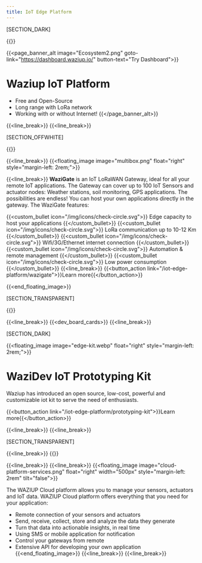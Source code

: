 ```yaml
---
title: IoT Edge Platform
---
```


[SECTION_DARK]

{{<title line-style="visibility: hidden">}}
## DEVELOP, DEPLOY, CONNECT !
{{</title>}}

{{<page_banner_alt  image="Ecosystem2.png" goto-link="https://dashboard.waziup.io/" button-text="Try Dashboard">}}

# Waziup IoT Platform
- Free and Open-Source
- Long range with LoRa network
- Working with or without Internet!
{{</page_banner_alt>}}


{{<line_break>}}
{{<line_break>}}

[SECTION_OFFWHITE]

{{<title >}}
### Edge Gateway
{{</title>}}

{{<line_break>}}
{{<floating_image image="multibox.png" float="right" style="margin-left: 2rem;">}}


{{<line_break>}}
**WaziGate** is an IoT LoRaWAN Gateway, ideal for all your remote IoT applications. The Gateway can cover up to 100 IoT Sensors and actuator nodes: Weather stations, soil monitoring, GPS applications. The possibilities are endless! You can host your own applications directly in the gateway. The WaziGate features:

{{<custom_bullet icon="/img/icons/check-circle.svg">}}
Edge capacity to host your applications
{{</custom_bullet>}}
{{<custom_bullet icon="/img/icons/check-circle.svg">}}
LoRa communication up to 10-12 Km
{{</custom_bullet>}}
{{<custom_bullet icon="/img/icons/check-circle.svg">}}
Wifi/3G/Ethernet internet connection
{{</custom_bullet>}}
{{<custom_bullet icon="/img/icons/check-circle.svg">}}
Automation & remote management
{{</custom_bullet>}}
{{<custom_bullet icon="/img/icons/check-circle.svg">}}
Low power consumption
{{</custom_bullet>}}
{{<line_break>}}
{{<button_action link="/iot-edge-platform/wazigate">}}Learn more{{</button_action>}}




{{<end_floating_image>}}

[SECTION_TRANSPARENT]

{{<title>}}
### Our Development Boards
{{</title>}}

{{<line_break>}}
{{<dev_board_cards>}}
{{<line_break>}}

[SECTION_DARK]

{{<floating_image image="edge-kit.webp" float="right" style="margin-left: 2rem;">}}

# WaziDev IoT Prototyping Kit

Waziup has introduced an open source, low-cost, powerful and customizable iot kit to serve the need of enthusiasts.

{{<button_action link="/iot-edge-platform/prototyping-kit">}}Learn more{{</button_action>}}

{{<line_break>}}
{{<line_break>}}

[SECTION_TRANSPARENT]

<!-- {{<cp_circular_cards>}} -->

{{<line_break>}}
{{<title sub-title="Manage your Sensors and Actuators Remotely">}} 
### Cloud Platform 
{{</title>}}

{{<line_break>}}
{{<line_break>}}
{{<floating_image image="cloud-platform-services.png" float="right" width="500px" style="margin-left: 2rem" tilt="false">}}

The WAZIUP Cloud platform allows you to manage your sensors, actuators and IoT data. WAZIUP Cloud platform offers everything that you need for your application:
- Remote connection of your sensors and actuators
- Send, receive, collect, store and analyze the data they generate
- Turn that data into actionable insights, in real time
- Using SMS or mobile application for notification
- Control your gateways from remote
- Extensive API for developing your own application
{{<end_floating_image>}}
{{<line_break>}}
{{<line_break>}}

<!-- {{<subscribe_section>}} -->